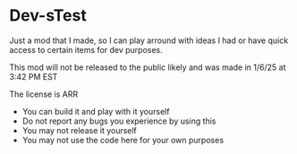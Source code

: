 # Dev-sTest
Just a mod that I made, so I can play arround with ideas I had or have quick access to certain items for dev purposes.

This mod will not be released to the public likely and was made in 1/6/25 at 3:42 PM EST

The license is ARR

- You can build it and play with it yourself
- Do not report any bugs you experience by using this
- You may not release it yourself
- You may not use the code here for your own purposes